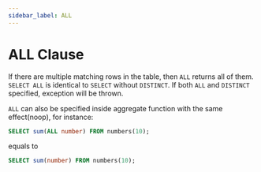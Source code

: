```yaml
---
sidebar_label: ALL
---
```


# ALL Clause

If there are multiple matching rows in the table, then `ALL` returns all of them. `SELECT ALL` is identical to `SELECT` without `DISTINCT`. If both `ALL` and `DISTINCT` specified, exception will be thrown.


`ALL` can also be specified inside aggregate function with the same effect(noop), for instance:

```sql
SELECT sum(ALL number) FROM numbers(10);
```
equals to

```sql
SELECT sum(number) FROM numbers(10);
```

